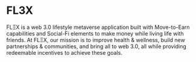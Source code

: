 # FL3X
FLΞX is a web 3.0 lifestyle metaverse application built with Move-to-Earn capabilities and Social-Fi elements to make money while living life with friends. At FLΞX, our mission is to improve health &amp; wellness, build new partnerships &amp; communities, and bring all to web 3.0, all while providing redeemable incentives to achieve these goals.
